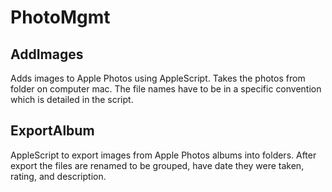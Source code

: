 # PhotoMgmt

## AddImages
Adds images to Apple Photos using AppleScript. Takes the photos from folder on computer mac. The file names have to be in a specific convention which is detailed in the script.

## ExportAlbum
AppleScript to export images from Apple Photos albums into folders. After export the files are renamed to be grouped, have date they were taken, rating, and description. 
